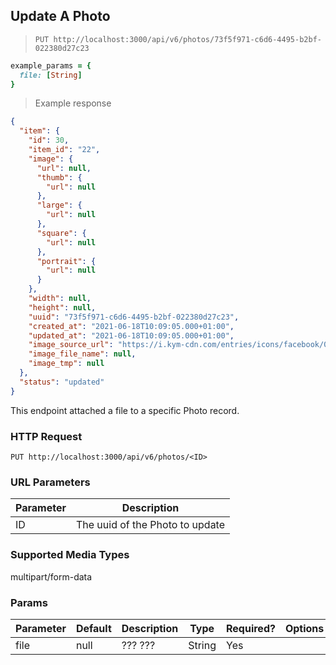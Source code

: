 ## Update A Photo

> `PUT http://localhost:3000/api/v6/photos/73f5f971-c6d6-4495-b2bf-022380d27c23`

```ruby
example_params = {
  file: [String]
}
```

> Example response

```json
{
  "item": {
    "id": 30,
    "item_id": "22",
    "image": {
      "url": null,
      "thumb": {
        "url": null
      },
      "large": {
        "url": null
      },
      "square": {
        "url": null
      },
      "portrait": {
        "url": null
      }
    },
    "width": null,
    "height": null,
    "uuid": "73f5f971-c6d6-4495-b2bf-022380d27c23",
    "created_at": "2021-06-18T10:09:05.000+01:00",
    "updated_at": "2021-06-18T10:09:05.000+01:00",
    "image_source_url": "https://i.kym-cdn.com/entries/icons/facebook/000/006/360/gottago.jpg",
    "image_file_name": null,
    "image_tmp": null
  },
  "status": "updated"
}
```

This endpoint attached a file to a specific Photo record.

### HTTP Request

`PUT http://localhost:3000/api/v6/photos/<ID>`


### URL Parameters

Parameter | Description
--------- | -----------
ID | The uuid of the Photo to update


### Supported Media Types

multipart/form-data

### Params

Parameter | Default | Description | Type | Required? | Options
--------- | ------- | ----------- | ---- | --------- | -------
file | null | ??? ??? | String | Yes